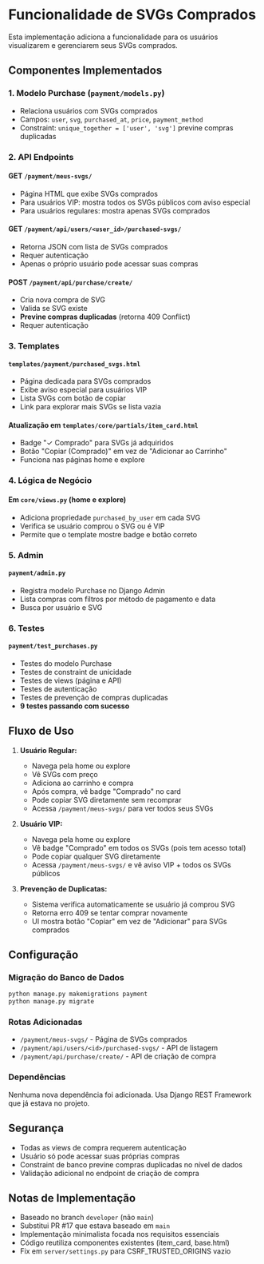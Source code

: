 # Funcionalidade de SVGs Comprados

Esta implementação adiciona a funcionalidade para os usuários visualizarem e gerenciarem seus SVGs comprados.

## Componentes Implementados

### 1. Modelo Purchase (`payment/models.py`)
- Relaciona usuários com SVGs comprados
- Campos: `user`, `svg`, `purchased_at`, `price`, `payment_method`
- Constraint: `unique_together = ['user', 'svg']` previne compras duplicadas

### 2. API Endpoints

#### GET `/payment/meus-svgs/`
- Página HTML que exibe SVGs comprados
- Para usuários VIP: mostra todos os SVGs públicos com aviso especial
- Para usuários regulares: mostra apenas SVGs comprados

#### GET `/payment/api/users/<user_id>/purchased-svgs/`
- Retorna JSON com lista de SVGs comprados
- Requer autenticação
- Apenas o próprio usuário pode acessar suas compras

#### POST `/payment/api/purchase/create/`
- Cria nova compra de SVG
- Valida se SVG existe
- **Previne compras duplicadas** (retorna 409 Conflict)
- Requer autenticação

### 3. Templates

#### `templates/payment/purchased_svgs.html`
- Página dedicada para SVGs comprados
- Exibe aviso especial para usuários VIP
- Lista SVGs com botão de copiar
- Link para explorar mais SVGs se lista vazia

#### Atualização em `templates/core/partials/item_card.html`
- Badge "✓ Comprado" para SVGs já adquiridos
- Botão "Copiar (Comprado)" em vez de "Adicionar ao Carrinho"
- Funciona nas páginas home e explore

### 4. Lógica de Negócio

#### Em `core/views.py` (home e explore)
- Adiciona propriedade `purchased_by_user` em cada SVG
- Verifica se usuário comprou o SVG ou é VIP
- Permite que o template mostre badge e botão correto

### 5. Admin

#### `payment/admin.py`
- Registra modelo Purchase no Django Admin
- Lista compras com filtros por método de pagamento e data
- Busca por usuário e SVG

### 6. Testes

#### `payment/test_purchases.py`
- Testes do modelo Purchase
- Testes de constraint de unicidade
- Testes de views (página e API)
- Testes de autenticação
- Testes de prevenção de compras duplicadas
- **9 testes passando com sucesso**

## Fluxo de Uso

1. **Usuário Regular:**
   - Navega pela home ou explore
   - Vê SVGs com preço
   - Adiciona ao carrinho e compra
   - Após compra, vê badge "Comprado" no card
   - Pode copiar SVG diretamente sem recomprar
   - Acessa `/payment/meus-svgs/` para ver todos seus SVGs

2. **Usuário VIP:**
   - Navega pela home ou explore
   - Vê badge "Comprado" em todos os SVGs (pois tem acesso total)
   - Pode copiar qualquer SVG diretamente
   - Acessa `/payment/meus-svgs/` e vê aviso VIP + todos os SVGs públicos

3. **Prevenção de Duplicatas:**
   - Sistema verifica automaticamente se usuário já comprou SVG
   - Retorna erro 409 se tentar comprar novamente
   - UI mostra botão "Copiar" em vez de "Adicionar" para SVGs comprados

## Configuração

### Migração do Banco de Dados
```bash
python manage.py makemigrations payment
python manage.py migrate
```

### Rotas Adicionadas
- `/payment/meus-svgs/` - Página de SVGs comprados
- `/payment/api/users/<id>/purchased-svgs/` - API de listagem
- `/payment/api/purchase/create/` - API de criação de compra

### Dependências
Nenhuma nova dependência foi adicionada. Usa Django REST Framework que já estava no projeto.

## Segurança

- Todas as views de compra requerem autenticação
- Usuário só pode acessar suas próprias compras
- Constraint de banco previne compras duplicadas no nível de dados
- Validação adicional no endpoint de criação de compra

## Notas de Implementação

- Baseado no branch `developer` (não `main`)
- Substitui PR #17 que estava baseado em `main`
- Implementação minimalista focada nos requisitos essenciais
- Código reutiliza componentes existentes (item_card, base.html)
- Fix em `server/settings.py` para CSRF_TRUSTED_ORIGINS vazio
